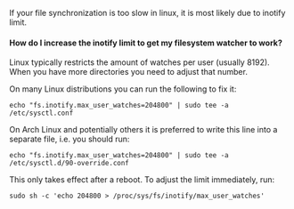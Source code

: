 
If your file synchronization is too slow in linux, it is most likely due to inotify limit.

#### How do I increase the inotify limit to get my filesystem watcher to work?

Linux typically restricts the amount of watches per user (usually 8192). When you have more directories you need to adjust that number.

On many Linux distributions you can run the following to fix it:

```shell
echo "fs.inotify.max_user_watches=204800" | sudo tee -a /etc/sysctl.conf
```

On Arch Linux and potentially others it is preferred to write this line into a separate file, i.e. you should run:
```shell
echo "fs.inotify.max_user_watches=204800" | sudo tee -a /etc/sysctl.d/90-override.conf
```

This only takes effect after a reboot. To adjust the limit immediately, run:

```shell
sudo sh -c 'echo 204800 > /proc/sys/fs/inotify/max_user_watches'
```

